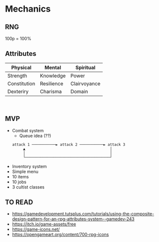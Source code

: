 # Mechanics

## RNG

<p> 100p = 100% </p>

## Attributes

| Physical     | Mental     | Spiritual    |
| ------------ | ---------- | ------------ |
| Strength     | Knowledge  | Power        |
| Constitution | Resilience | Clairvoyance |
| Dexteriry    | Charisma   | Domain       |

<br/>

## MVP

- Combat system
  - Queue idea (??)
  ```
  attack 1 ───────────► attack 2 ───────────► attack 3
       ▲                                       │
       │                                       │
       └───────────────────────────────────────┘
  ```
- Inventory system
- Simple menu
- 10 items
- 10 jobs
- 3 cultist classes

## TO READ

- https://gamedevelopment.tutsplus.com/tutorials/using-the-composite-design-pattern-for-an-rpg-attributes-system--gamedev-243
- https://itch.io/game-assets/free
- https://game-icons.net/
- https://opengameart.org/content/700-rpg-icons
